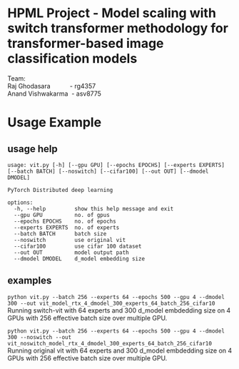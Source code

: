 # HPML Project - Model scaling with switch transformer methodology for transformer-based image classification models

Team:<br>
Raj Ghodasara&emsp;&emsp;&nbsp;&nbsp;&nbsp;&nbsp;- rg4357<br>
Anand Vishwakarma &nbsp;- asv8775<br>

# Usage Example
## usage help
```
usage: vit.py [-h] [--gpu GPU] [--epochs EPOCHS] [--experts EXPERTS] [--batch BATCH] [--noswitch] [--cifar100] [--out OUT] [--dmodel DMODEL]

PyTorch Distributed deep learning

options:
  -h, --help         show this help message and exit
  --gpu GPU          no. of gpus
  --epochs EPOCHS    no. of epochs
  --experts EXPERTS  no. of experts
  --batch BATCH      batch size
  --noswitch         use original vit
  --cifar100         use cifar 100 dataset
  --out OUT          model output path
  --dmodel DMODEL    d_model embedding size
```

## examples

`python vit.py --batch 256 --experts 64 --epochs 500 --gpu 4 --dmodel 300 --out vit_model_rtx_4_dmodel_300_experts_64_batch_256_cifar10`<br>
Running switch-vit with 64 experts and 300 d_model embdedding size on 4 GPUs with 256 effective batch size over multiple GPU.


`python vit.py --batch 256 --experts 64 --epochs 500 --gpu 4 --dmodel 300 --noswitch --out vit_noswitch_model_rtx_4_dmodel_300_experts_64_batch_256_cifar10`<br>
Running original vit with 64 experts and 300 d_model embdedding size on 4 GPUs with 256 effective batch size over multiple GPU.

